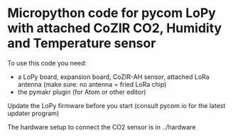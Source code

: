# Micropython code for pycom LoPy with attached CoZIR CO2, Humidity and Temperature sensor

To use this code you need:
- a LoPy board, expansion board, CoZIR-AH sensor, attached LoRa antenna (make sure: no antenna = fried LoRa chip)
- the pymakr plugin (for Atom or other editor)

Update the LoPy firmware before you start (consult pycom.io for the latest updater program)

The hardware setup to connect the CO2 sensor is in ../hardware

